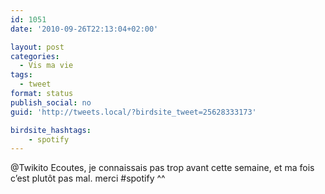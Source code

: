 ```yaml
---
id: 1051
date: '2010-09-26T22:13:04+02:00'

layout: post
categories:
  - Vis ma vie
tags:
  - tweet
format: status
publish_social: no
guid: 'http://tweets.local/?birdsite_tweet=25628333173'

birdsite_hashtags:
    - spotify
---
```


@Twikito Ecoutes, je connaissais pas trop avant cette semaine, et ma fois c’est plutôt pas mal. merci #spotify ^^